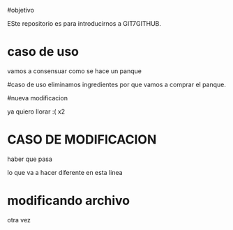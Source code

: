 
#objetivo

ESte repositorio es para introducirnos a GIT7GITHUB. 

# caso de uso

vamos a consensuar como se hace un panque

#caso de uso 
eliminamos ingredientes por que vamos a comprar el panque.

#nueva modificacion

ya quiero llorar :( x2

# CASO DE MODIFICACION 

haber que pasa

lo que va a hacer diferente en esta linea

# modificando archivo

otra vez 
